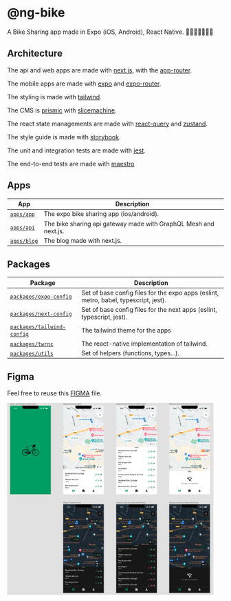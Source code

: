 # @ng-bike

A Bike Sharing app made in Expo (iOS, Android), React Native. 🚴🚴🏾‍♀️🚴🏽‍♂️

## Architecture

The api and web apps are made with [next.js](https://nextjs.org/), with the [app-router](https://nextjs.org/docs/app).

The mobile apps are made with [expo](https://docs.expo.dev/) and [expo-router](https://expo.github.io/router/docs/).

The styling is made with [tailwind](https://tailwindcss.com/).

The CMS is [prismic](https://prismic.io/) with [slicemachine](https://prismic.io/slice-machine).

The react state managements are made with [react-query](https://tanstack.com/query/v3/) and [zustand](https://github.com/pmndrs/zustand).

The style guide is made with [storybook](https://storybook.js.org/).

The unit and integration tests are made with [jest](https://jestjs.io/).

The end-to-end tests are made with [maestro](https://maestro.mobile.dev/)

## Apps

| App                                  | Description                                                      |
| ------------------------------------ | ---------------------------------------------------------------- |
| [`apps/app`](./apps/app/README.md)   | The expo bike sharing app (ios/android).                         |
| [`apps/api`](./apps/api/README.md)   | The bike sharing api gateway made with GraphQL Mesh and next.js. |
| [`apps/blog`](./apps/blog/README.md) | The blog made with next.js.                                      |

## Packages

| Package                                                            | Description                                                                          |
| ------------------------------------------------------------------ | ------------------------------------------------------------------------------------ |
| [`packages/expo-config`](./packages/expo-config/README.md)         | Set of base config files for the expo apps (eslint, metro, babel, typescript, jest). |
| [`packages/next-config`](./packages/next-config/README.md)         | Set of base config files for the next apps (eslint, typescript, jest).               |
| [`packages/tailwind-config`](./packages/tailwind-config/README.md) | The tailwind theme for the apps                                                      |
| [`packages/twrnc`](./packages/twrnc/README.md)                     | The react-native implementation of tailwind.                                         |
| [`packages/utils`](./packages/utils/README.md)                     | Set of helpers (functions, types...).                                                |

## Figma

Feel free to reuse this [FIGMA](https://www.figma.com/file/STwur9wHa2T9eXOTIygLrh/expo-bike-sharing?node-id=0%3A1) file.

<p float="left">
  <img src="./docs/figma.png?raw=true" width="480" />
</p>
